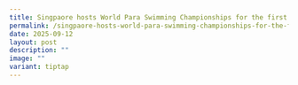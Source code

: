 ```yaml
---
title: Singpaore hosts World Para Swimming Championships for the first time
permalink: /singpaore-hosts-world-para-swimming-championships-for-the-first-time/
date: 2025-09-12
layout: post
description: ""
image: ""
variant: tiptap
---
```

